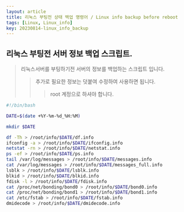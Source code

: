 ```yaml
---
layout: article
title: 리눅스 부팅전 상태 백업 명령어 / Linux info backup before reboot
tags: [Linux, Linux_info]
key: 20230814-linux_info_backup 
---
```


## 리눅스 부팅전 서버 정보 백업 스크립트.

> 리눅스서버를 부팅하기전 서버의 정보를 백업하는 스크립트 입니다.
>> 추가로 필요한 정보는 덧붙여 수정하여 사용하면 됩니다.
>>> root 계정으로 하셔야 합니다.
 
```bash
#!/bin/bash

DATE=$(date +%Y-%m-%d_%H:%M)

mkdir $DATE

df -Th > /root/info/$DATE/df.info
ifconfig -a > /root/info/$DATE/ifconfig.info
netstat -rn > /root/info/$DATE/netstat.info
ps -ef > /root/info/$DATE/ps.info
tail /var/log/messages > /root/info/$DATE/messages.info
cat /var/log/messages > /root/info/$DATE/messages_full.info
lsblk > /root/info/$DATE/lsblk.info
blkid > /root/info/$DATE/blkid.info
fdisk -l > /root/info/$DATE/fdisk.info
cat /proc/net/bonding/bond0 > /root/info/$DATE/bond0.info
cat /proc/net/bonding/bond1 > /root/info/$DATE/bond1.info
cat /etc/fstab > /root/info/$DATE/fstab.info
dmidecode > /root/info/$DATE/dmidecode.info

```